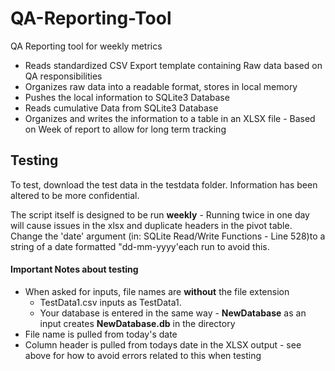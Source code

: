 # QA-Reporting-Tool
QA Reporting tool for weekly metrics

* Reads standardized CSV Export template containing Raw data based on QA responsibilities
* Organizes raw data into a readable format, stores in local memory
* Pushes the local information to SQLite3 Database
* Reads cumulative Data from SQLite3 Database
* Organizes and writes the information to a table in an XLSX file - Based on Week of report to allow for long term tracking

## Testing
To test, download the test data in the testdata folder. Information has been altered to be more confidential.

The script itself is designed to be run **weekly** - Running twice in one day will cause issues in the xlsx and duplicate headers in the pivot table. Change the 'date' argument (in: SQLite Read/Write Functions - Line 528)to a string of a date formatted "dd-mm-yyyy'each run to avoid this.

#### Important Notes about testing

* When asked for inputs, file names are __without__ the file extension
  * TestData1.csv inputs as TestData1.
  * Your database is entered in the same way - __NewDatabase__ as an input creates __NewDatabase.db__ in the directory
* File name is pulled from today's date
* Column header is pulled from todays date in the XLSX output - see above for how to avoid errors related to this when testing
